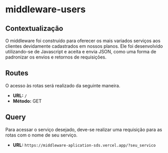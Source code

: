 # middleware-users
## Contextualização 
O middleware foi construído para oferecer os mais variados serviços aos clientes devidamente cadastrados em nossos planos. Ele foi desenvolvido utilizando-se de Javascript e aceita e envia JSON, como uma forma de padronizar os envios e retornos de requisições.


## Routes
O acesso às rotas será realizado da seguinte maneira.
- **URL:** `/`
- **Método:** GET

## Query
Para acessar o serviço desejado, deve-se realizar uma requisição para as rotas com o nome de seu serviço.
- **URL:** `https://middleware-aplication-sds.vercel.app/?seu_servico`
